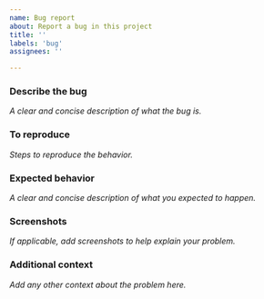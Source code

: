 ```yaml
---
name: Bug report
about: Report a bug in this project
title: ''
labels: 'bug'
assignees: ''

---
```


### Describe the bug
*A clear and concise description of what the bug is.*

### To reproduce
*Steps to reproduce the behavior.*

### Expected behavior
*A clear and concise description of what you expected to happen.*

### Screenshots
*If applicable, add screenshots to help explain your problem.*

### Additional context
*Add any other context about the problem here.*
